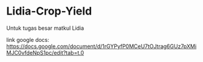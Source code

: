 # Lidia-Crop-Yield
Untuk tugas besar matkul Lidia

link google docs:
https://docs.google.com/document/d/1rGYPyfP0MCeU7tOJtrag6GUz7pXMiMJC0vfdeNpS1pc/edit?tab=t.0

